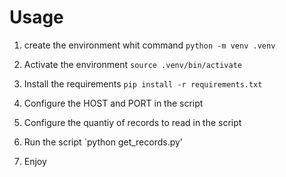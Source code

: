 # Usage
1. create the environment whit command `python -m venv .venv`
2. Activate the environment `source .venv/bin/activate`
3. Install the requirements `pip install -r requirements.txt`

4. Configure the HOST and PORT in the script
5. Configure the quantiy of records to read in the script
6. Run the script `python get_records.py'
7. Enjoy
